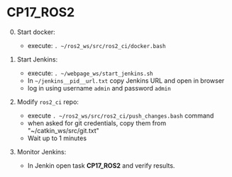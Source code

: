 # CP17_ROS2

0. Start docker:
    - execute: `. ~/ros2_ws/src/ros2_ci/docker.bash`

1. Start Jenkins:
    - execute: `. ~/webpage_ws/start_jenkins.sh`
    - In `~/jenkins__pid__url.txt` copy Jenkins URL and open in browser
    - log in using username `admin` and password `admin`

2. Modify `ros2_ci` repo:
    - execute `. ~/ros2_ws/src/ros2_ci/push_changes.bash` command
    - when asked for git credentials, copy them from "~/catkin_ws/src/git.txt"
    - Wait up to 1 minutes

3. Monitor Jenkins:
    - In Jenkin open task **CP17_ROS2** and verify results.
